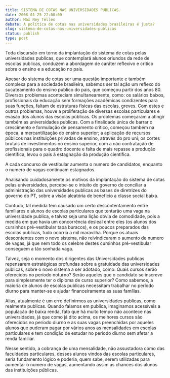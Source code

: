 ```yaml
---
title: SISTEMA DE COTAS NAS UNIVERSIDADES PUBLICAS.
date: 2008-01-25 22:00:00
author: Max Ney Telles
debate: A política de cotas nas universidades brasileiras é justa?
slug: sistema-de-cotas-nas-universidades-publicas
status: publish 
type: post
---
```


Toda discursão em torno da implantação do sistema de cotas pelas universidades publicas, que contemplará alunos oriundos da rede de escolas publicas, conduzem a abordagem de caráter reflexivo e critico sobre o ensino e a educação no pais.  

Apesar do sistema de cotas ser uma questão importante e também complexa para a sociedade brasileira, sabemos ser tal ação um reflexo do sucateamento do ensino publico do pais, que começou partir dos anos 80. Diversos problemas aconteciam simultaneamente, como: os salários baixos, profissionais da educação sem formações acadêmicas condizentes para suas funções, faltam de estruturas físicas das escolas, greves. Com estes e outros problemas, houve a proliferação de diversas escolas particulares e evasão dos alunos das escolas públicas. Os problemas começaram a atingir também as universidades publicas. Com a finalidade única de barrar o crescimento e formulação de pensamento critico, começou também na época, a mercantilização do ensino superior; a aplicação de recursos públicos nas instituições privadas de ensino, através do pro uni; os cortes brutais de investimentos no ensino superior, com a não contratação de profissionais para o quadro docente e falta de mais repasse a produção cientifica, levou o pais à estagnação da produção cientifica.   

A cada concurso de vestibular aumenta o numero de candidatos, enquanto o numero de vagas continuam estagnados.   

Analisando cuidadosamente os motivos da implantação do sistema de cotas pelas universidades, percebe-se o intuito do governo de conciliar a administração das universidades publicas as bases de diretrizes do governo do PT, sobre a visão aleatória de beneficio a classe social baixa.  

Contudo, tal medida tem causado um certo descontentamento entre familiares e alunos de escolas particulares que tentarão uma vaga na universidade publica, e talvez seja uma lição obvia de comodidade, pois a medida em que havia um concorrência desleal entre eles (os alunos dos cursinhos pré-vestibular tapa buracos), e os poucos preparados das escolas publicas, tudo ocorria a mil maravilha. Porque os atuais descontentes com o novo sistema, não reivindicaram o aumento de numero de vagas, já que nem todo os celebre destes cursinhos pré-vestibular conseguem a tão sonhada vaga.   

Talvez, seja o momento dos dirigentes das Universidades publicas repensarem estratégicas profundas sobre a gratuidade das universidades publicas, sobre o novo sistema a ser adotado, como: Quais cursos serão oferecidos no período noturno? Serão aqueles que o candidato se inscreve para simplesmente ter o diploma de curso superior? Como sabemos, a maioria de alunos de escolas publicas necessitam trabalhar no período diurno para manter-se e ajudar financeiramente as suas famílias.  

Alias, atualmente é um erro definirmos as universidades publicas, como realmente publicas. Quando falamos em publica, imaginamos acessíveis a população de baixa renda, fato que há muito tempo não acontece nas universidades, já que como já dito acima, os melhores cursos são oferecidos no período diurno e as suas vagas preenchidas por aqueles alunos que puderam pagar por vários anos as mensalidades em escolas particulares e tem condição de estudar no período diurno sem afetar a renda familiar.  

Nesse sentido, a cobrança de uma mensalidade, não assustadora como das faculdades particulares, desses alunos vindos das escolas particulares, seria fundamento lógico e poderia, quem sabe, serem utilizadas para aumentar o numero de vagas, aumentando assim as chances dos alunos das instituições públicas.
